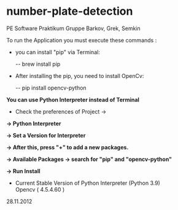 # number-plate-detection
PE Software Praktikum Gruppe Barkov, Grek, Semkin

To run the Application you must execute these commands :

- you can install "pip" via Terminal: 


    -- brew install pip 


- After installing the pip, you need to install OpenCv:


    -- pip install opencv-python

**You can use Python Interpreter instead of Terminal**

- Check the preferences of Project -> 
    
**-> Python Interpreter**

**-> Set a Version for Interpreter** 

**-> After this, press "+" to add a new packages.**

**-> Available Packages -> search for "pip" and "opencv-python"**

**-> Run Install**

- Current Stable Version of Python Interpreter (Python 3.9)    
                                      Opencv ( 4.5.4.60 ) 

28.11.2012
